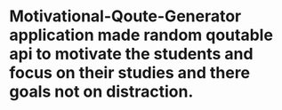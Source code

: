 # Motivational-Qoute-Generator application made random qoutable api to motivate the students and focus on their studies and there goals not on distraction.
